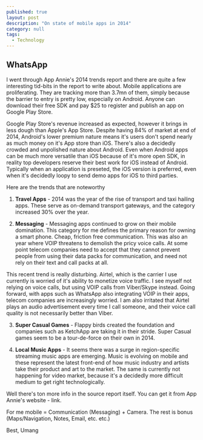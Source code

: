 ```yaml
---
published: true 
layout: post
description: "On state of mobile apps in 2014"
category: null
tags: 
  - Technology
---
```


## WhatsApp

I went through App Annie's 2014 trends report and there are quite a few interesting tid-bits in the report to write about. Mobile applications are proliferating. They are tracking more than 3.7mn of them, simply because the barrier to entry is pretty low, especially on Android. Anyone can download their free SDK and pay $25 to register and publish an app on Google Play Store.

Google Play Store's revenue increased as expected, however it brings in less dough than Apple's App Store. Despite having 84% of market at end of 2014, Android's lower premium nature means it's users don't spend nearly as much money on it's App store than iOS. There's also a decidedly crowded and unpolished nature about Android. Even when Android apps can be much more versatile than iOS because of it's more open SDK, in reality top developers reserve their best work for iOS instead of Android. Typically when an application is preseted, the iOS version is preferred, even when it's decidedly loopy to send demo apps for iOS to third parties.

Here are the trends that are noteworthy
1. **Travel Apps** - 2014 was the year of the rise of transport and taxi hailing apps. These serve as on-demand transport gateways, and the category increased 30% over the year.

2. **Messaging** - Messaging apps continued to grow on their mobile domination. This category for me defines the primary reason for owning a smart phone. Cheap, friction free communication. This was also an year where VOIP threatens to demolish the pricy voice calls. At some point telecom companies need to accept that they cannot prevent people from using their data packs for communication, and need not rely on their text and call packs at all. 

This recent trend is really disturbing. Airtel, which is the carrier I use currently is worried of it's ability to monetize voice traffic. I see myself not relying on voice calls, but using VOIP calls from Viber/Skype instead. Going forward, with apps such as WhatsApp also integrating VOIP in their apps, telecom companies are increasingly worried. I am also irritated that Airtel plays an audio advertisement every time I call someone, and their voice call quality is not necessarily better than Viber.

3. **Super Casual Games** - Flappy birds created the foundation and companies such as KetchApp are taking it in their stride. Super Casual games seem to be a tour-de-force on their own in 2014. 

4. **Local Music Apps** - It seems there was a surge in region-specific streaming music apps are emerging. Music is evolving on mobile and these represent the latest front-end of how music industry and artists take their product and art to the market. The same is currently not happening for video market, because it's a decidedly more difficult medium to get right technologically.

Well there's ton more info in the source report itself. You can get it from App Annie's website - link.

For me mobile = Communication (Messaging) + Camera. The rest is bonus (Maps/Navigation, Notes, Email, etc. etc.)

Best, Umang
